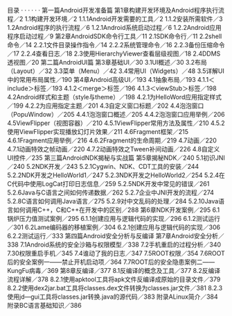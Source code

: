 目录  · · · · · ·
第一篇Android开发准备篇
第1章构建开发环境及Android程序执行流程／2
1.1构建开发环境／2
1.1.1Android开发需要的工具／2
1.1.2安装所需软件／3
1.2Android程序的执行流程／6
1.2.1Android系统启动过程／6
1.2.2Android应用程序启动过程／9
第2章AndroidSDK命令行工具／11
2.1SDK命令行／11
2.2shell命令／14
2.2.1文件目录操作指令／14
2.2.2系统管理命令／16
2.2.3备份压缩命令／17
2.2.4查看日志／18
2.3使用HierarchyViewer查看层级视图／18
2.4DDMS透视图／20
第二篇AndroidUI篇
第3章基础UI／30
3.1UI概述／30
3.2布局（Layout）／32
3.3菜单（Menu）／42
3.4常用UI（Widgets）／48
3.5详解UI中的常用布局属性／190
第4章Android高级UI／193
4.1抽象布局／193
4.1.1＜include＞标签／193
4.1.2＜merge＞标签／196
4.1.3＜viewStub＞标签／198
4.2Android样式和主题（style与theme）／198
4.2.1为HelloWord应用指定样式／199
4.2.2为应用指定主题／201
4.3自定义窗口标题／202
4.4泡泡窗口（PopuWindow）／205
4.4.1泡泡窗口概述／205
4.4.2泡泡窗口应用举例／206
4.5ViewFlipper（视图容器）／210
4.5.1ViewFlipper常用方法及属性／210
4.5.2使用ViewFlipper实现播放幻灯片效果／211
4.6Fragment框架／215
4.6.1Fragment应用举例／216
4.6.2Fragment的生命周期／219
4.7动画／220
4.7.1动画特效之帧动画／220
4.7.2动画特效之Tween补间动画／226
4.8自定义UI控件／235
第三篇AndroidNDK揭秘与实战篇
第5章揭秘NDK／240
5.1初识JNI／240
5.2NDK开发／243
5.2.1Cygwin、NDK、CDT工具的安装／244
5.2.2NDK开发之HelloWorld1／247
5.2.3NDK开发之HelloWorld2／254
5.2.4在C代码中使用LogCat打印日志信息／259
5.2.5NDK开发中常见的错误／261
5.2.6Java与C语言之间如何传递数据／262
5.2.7企业中JNI开发的流程／274
5.2.8C语言如何调用Java语言／275
5.2.9对中文乱码的处理／284
5.2.10Java语言如何调用C++，C和C++在开发中的区别／288
第6章NDK开发案例／295
6.1锅炉压力值测试案例／295
6.1.1创建应用与逻辑代码的实现／296
6.1.2测试运行／301
6.2Lame编码器的移植案例／304
6.2.1创建应用与逻辑代码的实现／306
6.2.2测试运行／333
第四篇Android安全分析与反编译
第7章Android安全分析／338
7.1Android系统的安全沙箱与权限模型／338
7.2手机重启的过程分析／340
7.30权限重启手机／345
7.4谁动了我的日志／347
7.5ROOT权限／354
7.6ROOT后的安全案例一——禁止开机启动项／364
7.7ROOT后的安全隐患案例二——KungFu病毒／369
第8章反编译／377
8.1反编译的概念及工具／377
8.2反编译流程详解／378
8.2.1使用apktool工具将apk文件反编译成原始的目录文件／379
8.2.2使用dex2jar.bat工具将classes.dex文件转换为classes.jar文件／381
8.2.3使用jd—gui工具将classes.jar转换.java的源代码／383
附录ALinux简介／384
附录BC语言基础知识／386